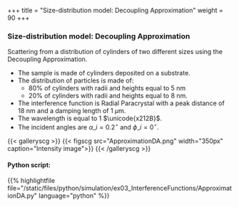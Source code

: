 +++
title = "Size-distribution model: Decoupling Approximation"
weight = 90
+++

### Size-distribution model: Decoupling Approximation

Scattering from a distribution of cylinders of two different sizes using the Decoupling Approximation.

* The sample is made of cylinders deposited on a substrate.
* The distribution of particles is made of:
    * 80% of cylinders with radii and heights equal to $5$ nm
    * 20% of cylinders with radii and heights equal to $8$ nm.
* The interference function is Radial Paracrystal with a peak distance of $18$ nm and a damping length of $1$ $\mu$m.
* The wavelength is equal to $1$ $\unicode{x212B}$.
* The incident angles are $\alpha\_i = 0.2 ^{\circ}$ and $\phi\_i = 0^{\circ}$.

{{< galleryscg >}}
{{< figscg src="ApproximationDA.png" width="350px" caption="Intensity image">}}
{{< /galleryscg >}}

#### Python script:
{{% highlightfile 
file="/static/files/python/simulation/ex03_InterferenceFunctions/ApproximationDA.py" language="python" %}}